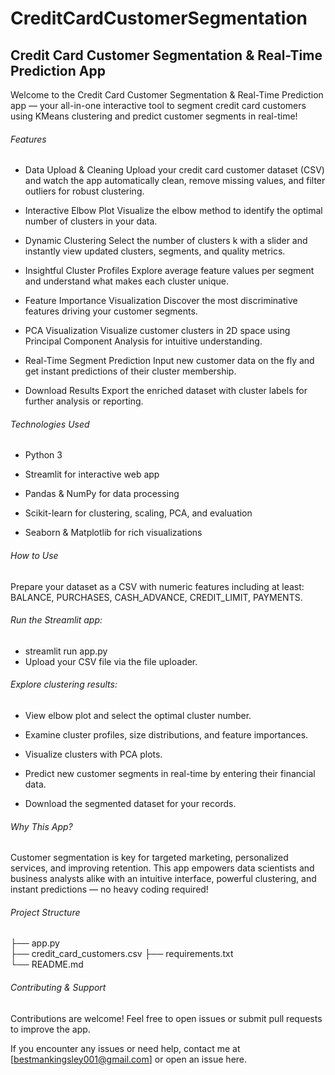 # CreditCardCustomerSegmentation

 ## Credit Card Customer Segmentation & Real-Time Prediction App
 
Welcome to the Credit Card Customer Segmentation & Real-Time Prediction app — your all-in-one interactive tool to segment credit card customers using KMeans clustering and predict customer segments in real-time!

###### Features
* Data Upload & Cleaning
Upload your credit card customer dataset (CSV) and watch the app automatically clean, remove missing values, and filter outliers for robust clustering.

* Interactive Elbow Plot
Visualize the elbow method to identify the optimal number of clusters in your data.

* Dynamic Clustering
Select the number of clusters k with a slider and instantly view updated clusters, segments, and quality metrics.

* Insightful Cluster Profiles
Explore average feature values per segment and understand what makes each cluster unique.

* Feature Importance Visualization
Discover the most discriminative features driving your customer segments.

* PCA Visualization
Visualize customer clusters in 2D space using Principal Component Analysis for intuitive understanding.

* Real-Time Segment Prediction
Input new customer data on the fly and get instant predictions of their cluster membership.

* Download Results
Export the enriched dataset with cluster labels for further analysis or reporting.

###### Technologies Used
* Python 3

* Streamlit for interactive web app

* Pandas & NumPy for data processing

* Scikit-learn for clustering, scaling, PCA, and evaluation

* Seaborn & Matplotlib for rich visualizations

###### How to Use
Prepare your dataset as a CSV with numeric features including at least:
BALANCE, PURCHASES, CASH_ADVANCE, CREDIT_LIMIT, PAYMENTS.

###### Run the Streamlit app:
* streamlit run app.py
* Upload your CSV file via the file uploader.

###### Explore clustering results:

* View elbow plot and select the optimal cluster number.

* Examine cluster profiles, size distributions, and feature importances.

* Visualize clusters with PCA plots.

* Predict new customer segments in real-time by entering their financial data.

* Download the segmented dataset for your records.

###### Why This App?
Customer segmentation is key for targeted marketing, personalized services, and improving retention. This app empowers data scientists and business analysts alike with an intuitive interface, powerful clustering, and instant predictions — no heavy coding required!

###### Project Structure
├── app.py                   
├── credit_card_customers.csv 
├── requirements.txt         
└── README.md                

###### Contributing & Support
Contributions are welcome! 
Feel free to open issues or submit pull requests to improve the app.

If you encounter any issues or need help, contact me at [bestmankingsley001@gmail.com] or open an issue here.

